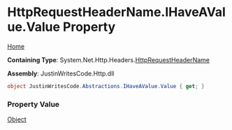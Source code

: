 # HttpRequestHeaderName\.IHaveAValue\.Value Property

[Home](../../../../README.md)

**Containing Type**: System\.Net\.Http\.Headers\.[HttpRequestHeaderName](../README.md)

**Assembly**: JustinWritesCode\.Http\.dll

```csharp
object JustinWritesCode.Abstractions.IHaveAValue.Value { get; }
```

### Property Value

[Object](https://docs.microsoft.com/en-us/dotnet/api/system.object)

